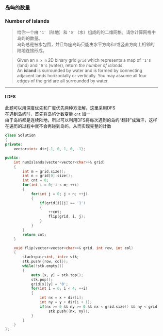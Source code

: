 ### 岛屿的数量
### Number of Islands

> 给你一个由 `'1'`（陆地）和 `'0'`（水）组成的的二维网格，请你计算网格中岛屿的数量。  
> 岛屿总是被水包围，并且每座岛屿只能由水平方向和/或竖直方向上相邻的陆地连接形成。  

> Given an `m x n` 2D binary grid `grid` which represents a map of `'1'`s (land) and `'0'`s (water), return *the number of islands*.  
> An **island** is surrounded by water and is formed by connecting adjacent lands horizontally or vertically. You may assume all four edges of the grid are all surrounded by water.  

----------

#### I DFS

此题可以用深度优先和广度优先两种方法解，这里采用DFS  
在遇到岛屿时，首先将岛屿计数变量 `cnt` 加一  
由于岛屿都是连续陆地，所以可以利用DFS将每次遇到的岛屿“翻转”成海洋，这样在遍历的过程中就不会再碰到岛屿，从而实现完整的计数

```cpp
class Solution 
{
private:
    vector<int> dir{-1, 0, 1, 0, -1};

public:
    int numIslands(vector<vector<char>>& grid) 
    {
        int m = grid.size();
        int n = grid[0].size();
        int cnt = 0;
        for(int i = 0; i < m; ++i)
        {
            for(int j = 0; j < n; ++j)
            {
                if(grid[i][j] == '1')
                {
                    ++cnt;
                    flip(grid, i, j);
                }
            }
        }
        return cnt;
    }

    void flip(vector<vector<char>>& grid, int row, int col)
    {
        stack<pair<int, int>> stk;
        stk.push({row, col});
        while(!stk.empty())
        {
            auto [x, y] = stk.top();
            stk.pop();
            grid[x][y] = '0';
            for(int i = 0; i < 4; ++i)
            {
                int nx = x + dir[i];
                int ny = y + dir[i + 1];
                if(nx >= 0 && ny >= 0 && nx < grid.size() && ny < grid[0].size() && grid[nx][ny] == '1')
                    stk.push({nx, ny});
            }
        }
    }
};
```
